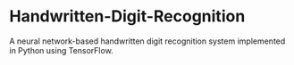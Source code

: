 # Handwritten-Digit-Recognition
A neural network-based handwritten digit recognition system implemented in Python using TensorFlow.
